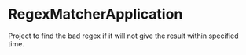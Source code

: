 # RegexMatcherApplication
Project to find the bad regex if it will not give the result within specified time.
